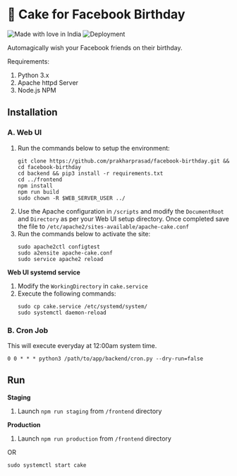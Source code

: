 # 🍰 Cake for Facebook Birthday 

![Made with love in India](https://madewithlove.now.sh/in?heart=true&colorA=%23ff7e05&colorB=%2318af59)
![Deployment](https://github.com/prakharprasad/facebook-birthday/actions/workflows/deploy-app.yml/badge.svg)

Automagically wish your Facebook friends on their birthday.

Requirements:
1. Python 3.x
2. Apache httpd Server
3. Node.js NPM

## Installation

### A. Web UI

1. Run the commands below to setup the environment:
    ```
    git clone https://github.com/prakharprasad/facebook-birthday.git && cd facebook-birthday
    cd backend && pip3 install -r requirements.txt
    cd ../frontend
    npm install
    npm run build 
    sudo chown -R $WEB_SERVER_USER ../
    ```
2. Use the Apache configuration in `/scripts` and modify the `DocumentRoot` and `Directory` as per your Web UI setup directory. Once completed save the file to `/etc/apache2/sites-available/apache-cake.conf`
3. Run the commands below to activate the site:
    ```
    sudo apache2ctl configtest
    sudo a2ensite apache-cake.conf
    sudo service apache2 reload
    ```
**Web UI systemd service**
1. Modify the `WorkingDirectory` in `cake.service`
2. Execute the following commands:
    ```
    sudo cp cake.service /etc/systemd/system/
    sudo systemctl daemon-reload
    ```


### B. Cron Job 

This will execute everyday at 12:00am system time.
```
0 0 * * * python3 /path/to/app/backend/cron.py --dry-run=false
```

## Run

**Staging** 

1. Launch `npm run staging` from `/frontend` directory

**Production**

1. Launch `npm run production` from `/frontend` directory

OR

`sudo systemctl start cake`

